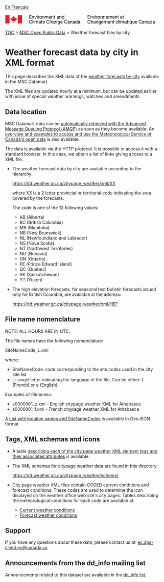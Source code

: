 [En Français](readme_citypageweather-datamart_fr.md)

![ECCC logo](../../img_eccc-logo.png)

[TOC](../../readme_en.md) > [MSC Open Public Data](../readme_en.md) > Weather forecast files by city

# Weather forecast data by city in XML format

This page describes the XML data of the [weather forecasts by city](readme_citypageweather_en.md) available in the MSC Datamart.

The XML files are updated hourly at a minimum, but can be updated earlier with issue of special weather warnings, watches and amendments.

## Data location

MSC Datamart data can be [automatically retrieved with the Advanced Message Queuing Protocol (AMQP)](.../../msc-datamart/amqp_en.md) as soon as they become available. An [overview and examples to access and use the Meteorological Service of Canada's open data](.../../usage-overview/readme_en.md) is also available.

The data is available via the HTTP protocol. It is possible to access it with a standard browser. In this case, we obtain a list of links giving access to a XML file.

* The weather forecast data by city are available according to the hierarchy:

  https://dd.weather.gc.ca/citypage_weather/xml/XX
  
  where XX is a 2 letter provincial or territorial code indicating the area covered by the forecasts. 

  The code is one of the 13 following values:

  * AB (Alberta)
  * BC (British Columbia)
  * MB (Manitoba)
  * NB (New Brunswick)
  * NL (Newfoundland and Labrador)
  * NS (Nova Scotia)
  * NT (Northwest Territories)
  * NU (Nunavut)
  * ON (Ontario)
  * PE (Prince Edward Island)
  * QC (Québec)
  * SK (Saskatchewan)
  * YT (Yukon)
  
* The high elevation forecasts, for seasonal text bulletin forecasts issued only for British Columbia, are available at the address:
   
   https://dd.weather.gc.ca/citypage_weather/xml/HEF
   
## File name nomenclature 

NOTE: ALL HOURS ARE IN UTC.

The file names have the following nomenclature:

SiteNameCode_L.xml

where:

* SiteNameCode: code corresponding to the site codes used in the city site list 
* L: single letter indicating the language of the file. Can be either: f
(French) or e (English)

Examples of filenames:

* s0000001_e.xml - English citypage weather XML for Athabasca
* s0000001_f.xml - French citypage weather XML for Athabasca

A [List with location names and SiteNameCodes](http://collaboration.cmc.ec.gc.ca/cmc/cmos/public_doc/msc-data/pub_forecast_citypageweather/site_list_en.geojson) is available in GeoJSON format.

## Tags, XML schemas and icons

* A table [describing each of the city page weather XML element tags and their associated attributes](tags_table_e.csv) is available.

* The XML schemas for citypage weather data are found in this directory:

  https://dd.weather.gc.ca/citypage_weather/schema/

* City page weather XML files contain CODED current conditions and forecast conditions. These codes are used to determine the icon displayed on the weather office web site's city pages. Tables describing the meteorological conditions for each code are available at:
   
   * [Current weather conditions](current_conditions_icon_code_descriptions_e.csv)
   * [Forecast weather conditions](forecast_conditions_icon_code_descriptions_e.csv)

## Support

If you have any questions about these data, please contact us at: ec.dps-client.ec@canada.ca

## Announcements from the dd_info mailing list 

Announcements related to this dataset are available in the [dd_info list](https://lists.ec.gc.ca/cgi-bin/mailman/listinfo/dd_info).





